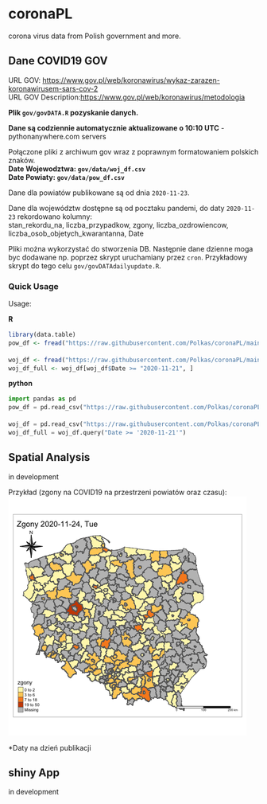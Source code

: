 # coronaPL
corona virus data from Polish government and more.

## Dane COVID19 GOV

URL GOV: https://www.gov.pl/web/koronawirus/wykaz-zarazen-koronawirusem-sars-cov-2  
URL GOV Description:https://www.gov.pl/web/koronawirus/metodologia  

**Plik `gov/govDATA.R` pozyskanie danych.**

**Dane są codziennie automatycznie aktualizowane o 10:10 UTC** - pythonanywhere.com servers

Połączone pliki z archiwum gov wraz z poprawnym formatowaniem polskich znaków.  
**Date Wojewodztwa: `gov/data/woj_df.csv`**  
**Date Powiaty: `gov/data/pow_df.csv`**

Dane dla powiatów publikowane są od dnia `2020-11-23`.

Dane dla województw dostępne są od pocztaku pandemi, do daty `2020-11-23` rekordowano kolumny:   
stan_rekordu_na, liczba_przypadkow, zgony, liczba_ozdrowiencow, liczba_osob_objetych_kwarantanna, Date

Pliki można wykorzystać do stworzenia DB. 
Następnie dane dzienne moga byc dodawane np. poprzez skrypt uruchamiany przez `cron`.
Przykładowy skrypt do tego celu `gov/govDATAdailyupdate.R`.

### Quick Usage

Usage:

**R**

```r
library(data.table)
pow_df <- fread("https://raw.githubusercontent.com/Polkas/coronaPL/main/gov/data/pow_df.csv")

woj_df <- fread("https://raw.githubusercontent.com/Polkas/coronaPL/main/gov/data/woj_df.csv")
woj_df_full <- woj_df[woj_df$Date >= "2020-11-21", ]
```

**python**

```python
import pandas as pd
pow_df = pd.read_csv("https://raw.githubusercontent.com/Polkas/coronaPL/main/gov/data/pow_df.csv")

woj_df = pd.read_csv("https://raw.githubusercontent.com/Polkas/coronaPL/main/gov/data/woj_df.csv")
woj_df_full = woj_df.query("Date >= '2020-11-21'")
```

## Spatial Analysis

in development

Przykład (zgony na COVID19 na przestrzeni powiatów oraz czasu):  
![](spatial/images/zgonyPL.gif)

*Daty na dzień publikacji

## shiny App 

in development
